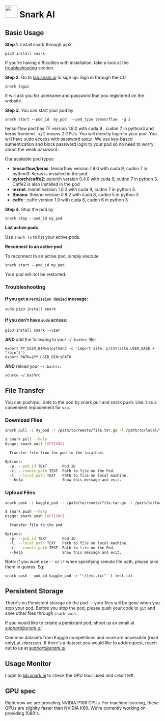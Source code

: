 
# <img src="https://avatars3.githubusercontent.com/u/34816118?s=200&v=4" data-canonical-src="hhttps://avatars3.githubusercontent.com/u/34816118?s=200&v=4" width="40" height="40" /> Snark AI

## Basic Usage
**Step 1**. Install snark through pip3
```
pip3 install snark
```
If you're having difficulties with installation, take a look at the [troubleshooting](#troubleshooting) section. 

**Step 2**. Go to [lab.snark.ai](https://lab.snark.ai) to sign up. Sign in through the CLI
```
snark login
```
It will ask you for username and password that you registered on the website.

**Step 3**. You can start your pod by 
```
snark start --pod_id  my_pod  --pod_type tensorflow  -g 2
```
tensorflow pod has TF version 1.8.0 with cuda 9 , cudnn 7 in python3 and keras frontend. -g 2 means 2 GPUs.  You will directly login to your pod. You will have sudo access with password `admin`. We use key-based authentication and block password login to your pod so no need to worry about the weak password. 

Our available pod types:  
 - **tensorflow/keras**: tensorflow version 1.8.0 with cuda 9, cudnn 7 in python3. Keras is installed in the pod.
 - **pytorch/caffe2**: pytorch version 0.4.0 with cuda 9, cudnn 7 in python 3. Caffe2 is also installed in the pod
 - **mxnet**: mxnet version 1.0.0 with cuda 9, cudnn 7 in python 3.
 - **theano**: theano version 0.8.2 with cuda 8, cudnn 5 in python 3
 - **caffe** : caffe version 1.0 with cuda 8, cudnn 6 in python 3

**Step 4**. Stop the pod by
```
snark stop --pod_id my_pod
```

**List active pods**

Use `snark ls` to list your active pods.

**Reconnect to an active pod**

To reconnect to an active pod, simply execute
```
snark start --pod_id my_pod
```
Your pod will not be restarted.

<a name="troubleshooting"></a>
### Troubleshooting

#### If you get a `Permission denied` message:
```
sudo pip3 install snark
```
#### If you don't have `sudo` access:
```
pip3 install snark --user
```
**AND** add the following to your `~/.bashrc` file:
```
export PY_USER_BIN=$(python3 -c 'import site; print(site.USER_BASE + "/bin")')
export PATH=$PY_USER_BIN:$PATH
```
**AND** reload your `~/.bashrc`:
```
source ~/.bashrc
```
## File Transfer
You can push/pull data to the pod by snark pull and snark push. Use it as a convenient replacement for `scp`. 


### Download Files
```bash
snark pull -i my_pod -r /path/to/remote/file.tar.gx -l /path/to/local/file.tar.gx
```
```bash
$ snark pull --help
Usage: snark pull [OPTIONS]

  Transfer file from the pod to the localhost

Options:
  -p, --pod_id TEXT       Pod ID
  -r, --remote_path TEXT  Path to file on the Pod.
  -l, --local_path TEXT   Path to file on local machine.
  --help                  Show this message and exit.
```

### Upload Files
```bash
snark push -i kaggle_pod -r /path/to/remote/file.tar.gx -l /path/to/local/file.tar.gx
```
```bash
$ snark push --help
Usage: snark push [OPTIONS]

  Transfer file to the pod

Options:
  -p, --pod_id TEXT       Pod ID
  -l, --local_path TEXT   Path to file on local machine.
  -r, --remote_path TEXT  Path to file on the Pod.
  --help                  Show this message and exit.
```
Note: if you want use `~'` or `\*` when specifying remote file path, please take them in quotes. Eg:
```
snark push --pod_id kaggle_pod -r "~/test.txt" -l test.txt
```

## Persistent Storage
There's no Persistent storage on the pod -- your files will be gone when you stop your pod. Before you stop the pod, please push your code to `git` and save other files through `snark pull`. 

If you would like to create a persistant pod, shoot us an email at *support@snark.ai*. 

Common datasets from Kaggle competitions and more are accessible (read only) at `/datasets`. If there's a dataset you would like to add/request, reach out to us at *support@snark.ai*.

## Usage Monitor
Login to [lab.snark.ai](https://lab.snark.ai) to check the GPU hour used and credit left.

## GPU spec
Right now we are providing NVIDIA P106 GPUs. For machine learning, these GPUs are slighlty faster than NVIDIA K80. We're currently working on providing 1080's.
